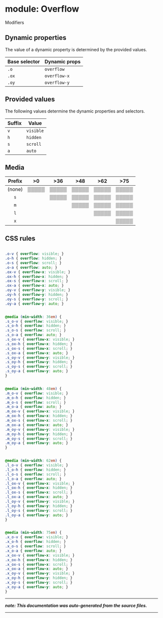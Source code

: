 # module: Overflow

Modifiers








## Dynamic properties
The value of a dynamic property is determined by the provided values.

| Base selector | Dynamic props |
| ------------- | ------------- |
| `.o` |`overflow`|
| `.ox` |`overflow-x`|
| `.oy` |`overflow-y`|





## Provided values
The following values determine the dynamic properties and selectors.

Suffix  | Value
--------- | ---------
`v` | `visible`
`h` | `hidden`
`s` | `scroll`
`a` | `auto`




## Media





| Prefix  |  >0 |  >36 |  >48 |  >62 |  >75 | 
| :------:  |  :---------: |  :---------: |  :---------: |  :---------: |  :---------: | 
|  (none)  |▒▒▒▒▒|▒▒▒▒▒|▒▒▒▒▒|▒▒▒▒▒|▒▒▒▒▒|
|  `s`  ||▒▒▒▒▒|▒▒▒▒▒|▒▒▒▒▒|▒▒▒▒▒|
|  `m`  |||▒▒▒▒▒|▒▒▒▒▒|▒▒▒▒▒|
|  `l`  ||||▒▒▒▒▒|▒▒▒▒▒|
|  `x`  |||||▒▒▒▒▒|






## CSS rules
```css

.o-v { overflow: visible; }
.o-h { overflow: hidden; }
.o-s { overflow: scroll; }
.o-a { overflow: auto; }
.ox-v { overflow-x: visible; }
.ox-h { overflow-x: hidden; }
.ox-s { overflow-x: scroll; }
.ox-a { overflow-x: auto; }
.oy-v { overflow-y: visible; }
.oy-h { overflow-y: hidden; }
.oy-s { overflow-y: scroll; }
.oy-a { overflow-y: auto; }


@media (min-width: 36em) {
.s_o-v { overflow: visible; }
.s_o-h { overflow: hidden; }
.s_o-s { overflow: scroll; }
.s_o-a { overflow: auto; }
.s_ox-v { overflow-x: visible; }
.s_ox-h { overflow-x: hidden; }
.s_ox-s { overflow-x: scroll; }
.s_ox-a { overflow-x: auto; }
.s_oy-v { overflow-y: visible; }
.s_oy-h { overflow-y: hidden; }
.s_oy-s { overflow-y: scroll; }
.s_oy-a { overflow-y: auto; }
}


@media (min-width: 48em) {
.m_o-v { overflow: visible; }
.m_o-h { overflow: hidden; }
.m_o-s { overflow: scroll; }
.m_o-a { overflow: auto; }
.m_ox-v { overflow-x: visible; }
.m_ox-h { overflow-x: hidden; }
.m_ox-s { overflow-x: scroll; }
.m_ox-a { overflow-x: auto; }
.m_oy-v { overflow-y: visible; }
.m_oy-h { overflow-y: hidden; }
.m_oy-s { overflow-y: scroll; }
.m_oy-a { overflow-y: auto; }
}


@media (min-width: 62em) {
.l_o-v { overflow: visible; }
.l_o-h { overflow: hidden; }
.l_o-s { overflow: scroll; }
.l_o-a { overflow: auto; }
.l_ox-v { overflow-x: visible; }
.l_ox-h { overflow-x: hidden; }
.l_ox-s { overflow-x: scroll; }
.l_ox-a { overflow-x: auto; }
.l_oy-v { overflow-y: visible; }
.l_oy-h { overflow-y: hidden; }
.l_oy-s { overflow-y: scroll; }
.l_oy-a { overflow-y: auto; }
}


@media (min-width: 75em) {
.x_o-v { overflow: visible; }
.x_o-h { overflow: hidden; }
.x_o-s { overflow: scroll; }
.x_o-a { overflow: auto; }
.x_ox-v { overflow-x: visible; }
.x_ox-h { overflow-x: hidden; }
.x_ox-s { overflow-x: scroll; }
.x_ox-a { overflow-x: auto; }
.x_oy-v { overflow-y: visible; }
.x_oy-h { overflow-y: hidden; }
.x_oy-s { overflow-y: scroll; }
.x_oy-a { overflow-y: auto; }
}

```

- - - - -
_**note: This documentation was auto-generated from the source files.**_
- - - - -